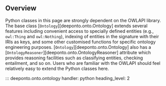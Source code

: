 ## Overview

Python classes in this page are strongly dependent on the OWLAPI library. 
The base class [`Ontology`][deeponto.onto.Ontology] extends several features
including convenient access to specially defined entities (e.g., `owl:Thing` and `owl:Nothing`),
indexing of entities in the signature with their IRIs as keys, and some other customised functions
for specific ontology engineering purposes. [`Ontology`][deeponto.onto.Ontology] also has a 
[`OntologyReasoner`][deeponto.onto.OntologyReasoner] attribute which provides reasoning facilities
such as classifying entities, checking entailment, and so on. Users who are familiar with the OWLAPI
should feel relatively easy to extend the Python classes here.


::: deeponto.onto.ontology
    handler: python
    heading_level: 2
